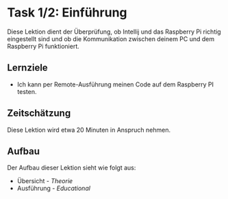 # Task 1/2: Einführung
Diese Lektion dient der Überprüfung, ob Intellij und das Raspberry Pi richtig eingestellt sind und ob die Kommunikation 
zwischen deinem PC und dem Raspberry Pi funktioniert.

## Lernziele
- Ich kann per Remote-Ausführung meinen Code auf dem Raspberry PI testen.

## Zeitschätzung
Diese Lektion wird etwa 20 Minuten in Anspruch nehmen.

## Aufbau
Der Aufbau dieser Lektion sieht wie folgt aus:

- Übersicht - *Theorie*
- Ausführung - *Educational*